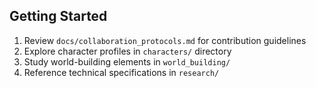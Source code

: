 ## Getting Started
1. Review `docs/collaboration_protocols.md` for contribution guidelines
2. Explore character profiles in `characters/` directory
3. Study world-building elements in `world_building/`
4. Reference technical specifications in `research/`